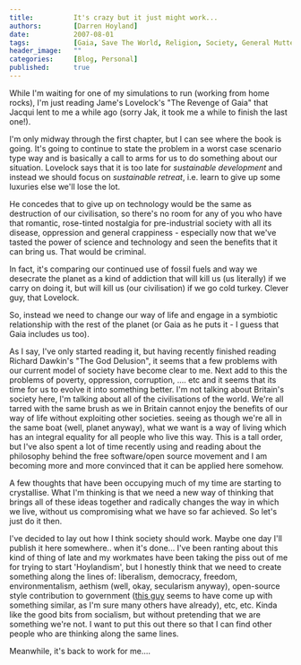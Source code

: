 ```yaml
---
title:          It's crazy but it just might work...
authors:        [Darren Hoyland]
date:           2007-08-01
tags:           [Gaia, Save The World, Religion, Society, General Mutterings, If I was king, Open-source, Liberalism]
header_image:   ""
categories:     [Blog, Personal]
published:      true
---
```



While I'm waiting for one of my simulations to run (working from home rocks), I'm just reading Jame's Lovelock's "The Revenge of Gaia" that Jacqui lent to me a while ago (sorry Jak, it took me a while to finish the last one!).

I'm only midway through the first chapter, but I can see where the book is going. It's going to continue to state the problem in a worst case scenario type way and is basically a call to arms for us to do something about our situation. Lovelock says that it is too late for *sustainable development* and instead we should focus on *sustainable retreat*, i.e. learn to give up some luxuries else we'll lose the lot.

He concedes that to give up on technology would be the same as destruction of our civilisation, so there's no room for any of you who have that romantic, rose-tinted nostalgia for pre-industrial society with all its disease, oppression and general crappiness - especially now that we've tasted the power of science and technology and seen the benefits that it can bring us. That would be criminal.

In fact, it's comparing our continued use of fossil fuels and way we desecrate the planet as a kind of addiction that will kill us (us literally) if we carry on doing it, but will kill us (our civilisation) if we go cold turkey. Clever guy, that Lovelock.

So, instead we need to change our way of life and engage in a symbiotic relationship with the rest of the planet (or Gaia as he puts it - I guess that Gaia includes us too).

As I say, I've only started reading it, but having recently finished reading Richard Dawkin's "The God Delusion", it seems that a few problems with our current model of society have become clear to me. Next add to this the problems of poverty, oppression, corruption,  .... etc  and it seems that its time for us to evolve it into something better. I'm not talking about Britain's society here, I'm talking about all of the civilisations of the world. We're all tarred with the same brush as we in Britain cannot enjoy the benefits of our way of life without exploiting other societies. seeing as though we're all in the same boat (well, planet anyway), what we want is a way of living which has an integral equality for all people who live this way.  This is a tall order, but I've also spent a lot of time recently using and reading about the philosophy behind the free software/open source movement and I am becoming more and more convinced that it can be applied here somehow.

A few thoughts that have been occupying much of my time are starting to crystallise. What I'm thinking is that we need a new way of thinking that brings all of these ideas together and radically changes the way in which we live, without us compromising what we have so far achieved. So let's just do it then.

I've decided to lay out how I think society should work. Maybe one day I'll publish it here somewhere.. when it's done... I've been ranting about this kind of thing of late and my workmates have been taking the piss out of me for trying to start 'Hoylandism', but I honestly think that we need to create something along the lines of: liberalism, democracy, freedom, environmentalism, aethism (well, okay, secularism anyway), open-source style contribution to government ([this guy](http://www.lifehack.org/articles/technology/open-source-life-how-the-open-movement-will-change-everything.html) seems to have come up with something similar, as I'm sure many others have already), etc, etc. Kinda like the good bits from socialism, but without pretending that we are something we're not. I want to put this out there so that I can find other people who are thinking along the same lines.

Meanwhile, it's back to work for me....
